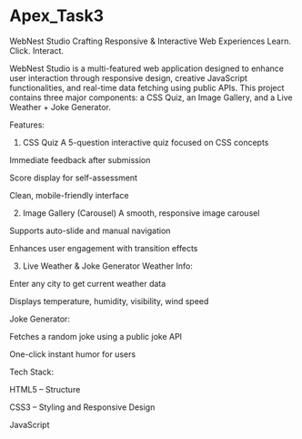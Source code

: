 # Apex_Task3
WebNest Studio
Crafting Responsive & Interactive Web Experiences
Learn. Click. Interact.

WebNest Studio is a multi-featured web application designed to enhance user interaction through responsive design, creative JavaScript functionalities, and real-time data fetching using public APIs. This project contains three major components: a CSS Quiz, an Image Gallery, and a Live Weather + Joke Generator.

Features:
1. CSS Quiz
A 5-question interactive quiz focused on CSS concepts

Immediate feedback after submission

Score display for self-assessment

Clean, mobile-friendly interface

2. Image Gallery (Carousel)
A smooth, responsive image carousel

Supports auto-slide and manual navigation

Enhances user engagement with transition effects

3. Live Weather & Joke Generator
Weather Info:

Enter any city to get current weather data

Displays temperature, humidity, visibility, wind speed

Joke Generator:

Fetches a random joke using a public joke API

One-click instant humor for users

Tech Stack:

HTML5 – Structure

CSS3 – Styling and Responsive Design

JavaScript



